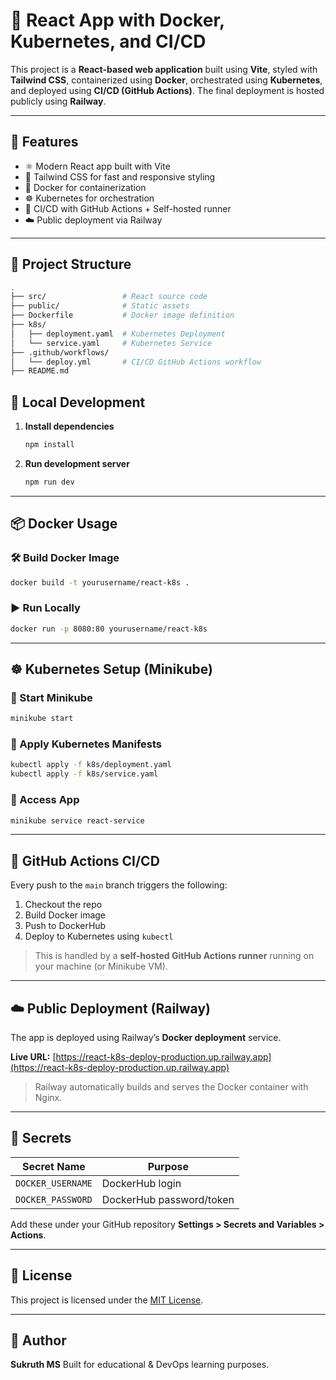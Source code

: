 

# 🚀 React App with Docker, Kubernetes, and CI/CD

This project is a **React-based web application** built using **Vite**, styled with **Tailwind CSS**, containerized using **Docker**, orchestrated using **Kubernetes**, and deployed using **CI/CD (GitHub Actions)**. The final deployment is hosted publicly using **Railway**.

---

## 🧠 Features

- ⚛️ Modern React app built with Vite
- 🎨 Tailwind CSS for fast and responsive styling
- 🐳 Docker for containerization
- ☸️ Kubernetes for orchestration
- 🔁 CI/CD with GitHub Actions + Self-hosted runner
- ☁️ Public deployment via Railway

---

## 📂 Project Structure

```bash
.
├── src/                 # React source code
├── public/              # Static assets
├── Dockerfile           # Docker image definition
├── k8s/
│   ├── deployment.yaml  # Kubernetes Deployment
│   └── service.yaml     # Kubernetes Service
├── .github/workflows/
│   └── deploy.yml       # CI/CD GitHub Actions workflow
├── README.md
````


## 🚀 Local Development

1. **Install dependencies**

   ```bash
   npm install
   ```

2. **Run development server**

   ```bash
   npm run dev
   ```

---

## 📦 Docker Usage

### 🛠️ Build Docker Image

```bash
docker build -t yourusername/react-k8s .
```

### ▶️ Run Locally

```bash
docker run -p 8080:80 yourusername/react-k8s
```

---

## ☸️ Kubernetes Setup (Minikube)

### 🔹 Start Minikube

```bash
minikube start
```

### 🔹 Apply Kubernetes Manifests

```bash
kubectl apply -f k8s/deployment.yaml
kubectl apply -f k8s/service.yaml
```

### 🔹 Access App

```bash
minikube service react-service
```

---

## 🔁 GitHub Actions CI/CD

Every push to the `main` branch triggers the following:

1. Checkout the repo
2. Build Docker image
3. Push to DockerHub
4. Deploy to Kubernetes using `kubectl`

> This is handled by a **self-hosted GitHub Actions runner** running on your machine (or Minikube VM).

---

## ☁️ Public Deployment (Railway)

The app is deployed using Railway’s **Docker deployment** service.

**Live URL:** [https://react-k8s-deploy-production.up.railway.app](https://react-k8s-deploy-production.up.railway.app)

> Railway automatically builds and serves the Docker container with Nginx.

---

## 🔐 Secrets

| Secret Name       | Purpose                  |
| ----------------- | ------------------------ |
| `DOCKER_USERNAME` | DockerHub login          |
| `DOCKER_PASSWORD` | DockerHub password/token |

Add these under your GitHub repository **Settings > Secrets and Variables > Actions**.

---

## 📄 License

This project is licensed under the [MIT License](LICENSE).

---

## 🙌 Author

**Sukruth MS**
Built for educational & DevOps learning purposes.

